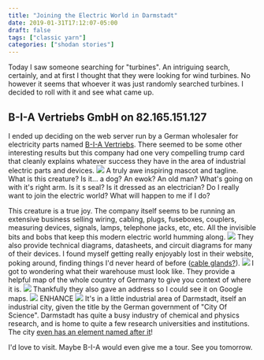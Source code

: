 ```yaml
---
title: "Joining the Electric World in Darmstadt"
date: 2019-01-31T17:12:07-05:00
draft: false
tags: ["classic yarn"]
categories: ["shodan stories"]
---
```


Today I saw someone searching for "turbines". An intriguing search, certainly, and at first I thought that they were looking for wind turbines. No however it seems that whoever it was just randomly searched turbines. I decided to roll with it and see what came up.

## B-I-A Vertriebs GmbH on 82.165.151.127
I ended up deciding on the web server run by a German wholesaler for electricity parts named [B-I-A Vertriebs](http://www.biaonline.com/). There seemed to be some other interesting results but this company had one very compelling trump card that cleanly explains whatever success they have in the area of industrial electric parts and devices.
![](/images/100Days/Day28/electricworld.png)
A truly awe inspiring mascot and tagline. What is this creature? Is it... a dog? An ewok? An old man? What's going on with it's right arm. Is it s seal? Is it dressed as an electrician? Do I really want to join the electric world? What will happen to me if I do?

This creature is a true joy. The company itself seems to be running an extensive business selling wiring, cabling, plugs, fuseboxes, couplers, measuring devices, signals, lamps, telephone jacks, etc, etc. All the invisible bits and bobs that keep this modern electric world humming along.
![](/images/100Days/Day28/types.png)
They also provide technical diagrams, datasheets, and circuit diagrams for many of their devices. I found myself getting really enjoyably lost in their website, poking around, finding things I'd never heard of before ([cable glands?](https://en.wikipedia.org/wiki/Cable_gland)).
![](/images/100Days/Day28/productrange.png)
I got to wondering what their warehouse must look like. They provide a helpful map of the whole country of Germany to give you context of where it is.
![](/images/100Days/Day28/germany.png)
Thankfully they also gave an address so I could see it on Google maps.
![](/images/100Days/Day28/area.png)
ENHANCE
![](/images/100Days/Day28/warehouse.png)
It's in a little industrial area of Darmstadt, itself an industrial city, given the title by the German government of "City Of Science". Darmstadt has quite a busy industry of chemical and physics research, and is home to quite a few research universities and institutions. The city [even has an element named after it](https://en.wikipedia.org/wiki/Darmstadtium)!

I'd love to visit. Maybe B-I-A would even give me a tour. See you tomorrow.

